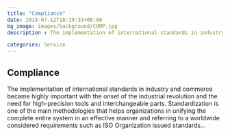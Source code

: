 ```yaml
---
title: "Compliance"
date: 2018-07-12T18:19:33+06:00
bg_image: images/background/COMP.jpg
description : The implementation of international standards in industry and commerce became highly important with the onset of the industrial revolution and the need for high-precision tools and interchangeable parts. Standardization is one of the main methodologies that helps organizations in unifying the complete entire system in an effective manner and referring to a worldwide considered requirements such as ISO Organization issued standards. Leaderline.

categories: Service
---
```


## Compliance

The implementation of international standards in industry and commerce became highly important with the onset of the industrial revolution and the need for high-precision tools and interchangeable parts. Standardization is one of the main methodologies that helps organizations in unifying the complete entire system in an effective manner and referring to a worldwide considered requirements such as ISO Organization issued standards…
